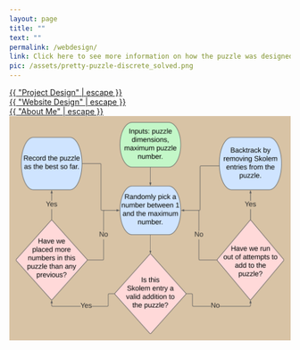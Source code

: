 ```yaml
---
layout: page
title: ""
text: ""
permalink: /webdesign/
link: Click here to see more information on how the puzzle was designed.
pic: /assets/pretty-puzzle-discrete_solved.png
---
```

<div class="background-table">
 <div class="table-nav">
  <div class="table-item">
   <a class="table-link" href="{{ "/design/" | relative_url }}">{{ "Project Design" | escape }}</a>
  </div>
  <div class="table-item">
   <a class="table-link" href="{{ "/webdesign/" | relative_url }}">{{ "Website Design" | escape }}</a>
  </div>
  <div class="table-item">
   <a class="table-link" href="{{ "/aboutme/" | relative_url }}">{{ "About Me" | escape }}</a>
  </div>
 </div>
 <div class="table-contents">
  <img src="/assets/flow-chart.png" class="flow_img">
  </div>
</div>
